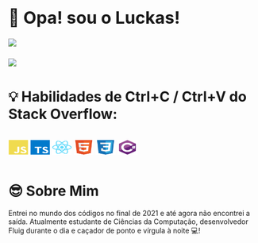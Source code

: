 <div class="me-Read" style="font-size:17px; padding:15px font-family:"> 
    <h1> <b>👋 Opa! sou o Luckas!</b></h1>
    <a href="https://www.linkedin.com/in/luckas-delboni" target="_blank">
        <img src="https://img.shields.io/badge/LinkedIn-0077B5?style=for-the-badge&logo=linkedin&logoColor=white" width="100">
    </a><br><br>
   <img src="https://api.githubtrends.io/user/svg/luckasdelboni/langs?time_range=one_year&include_private=True&compact=True&theme=classic">
</div>
  
<div class="me-technologies">
    <h1> <b>💡 Habilidades de Ctrl+C / Ctrl+V do Stack Overflow:</b> </h1>
    <div style="display: inline_block"><br>
        <img align="center" alt="JavaScript" height="30" width="40" src="https://raw.githubusercontent.com/devicons/devicon/master/icons/javascript/javascript-plain.svg">
        <img align="center" alt="TypeScript" height="30" width="40" src="https://raw.githubusercontent.com/devicons/devicon/master/icons/typescript/typescript-plain.svg">
        <img align="center" alt="React" height="30" width="40" src="https://raw.githubusercontent.com/devicons/devicon/master/icons/react/react-original.svg">
        <img align="center" alt="HTML5" height="30" width="40" src="https://raw.githubusercontent.com/devicons/devicon/master/icons/html5/html5-original.svg">
        <img align="center" alt="CSS3" height="30" width="40" src="https://raw.githubusercontent.com/devicons/devicon/master/icons/css3/css3-original.svg">
        <img align="center" alt="CSharp" height="30" width="40" src="https://raw.githubusercontent.com/devicons/devicon/master/icons/csharp/csharp-original.svg">
    </div>
</div><br>
   
<div class="me-about">
    <h1><b>😎 Sobre Mim</b></h1>
    <p>Entrei no mundo dos códigos no final de 2021 e até agora não encontrei a saída. Atualmente estudante de Ciências da Computação, desenvolvedor Fluig durante o dia e caçador de ponto e vírgula à noite 💻!</p>
</div>
